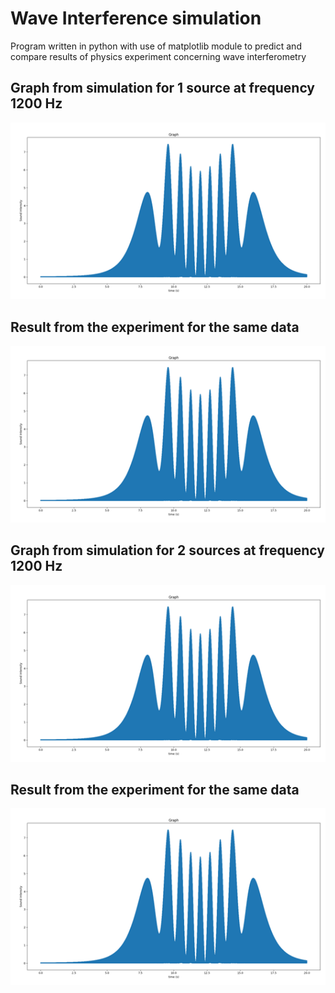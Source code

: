 # Wave Interference simulation

Program written in python with use of matplotlib module to predict and compare results of physics experiment concerning wave interferometry

## Graph from simulation for 1 source at frequency 1200 Hz

![App Screenshot](https://github.com/Simon125q/physics_simulation/blob/main/scr01.png)

## Result from the experiment for the same data

![App Screenshot](https://github.com/Simon125q/physics_simulation/blob/main/scr01.png)

## Graph from simulation for 2 sources at frequency 1200 Hz

![App Screenshot](https://github.com/Simon125q/physics_simulation/blob/main/scr01.png)

## Result from the experiment for the same data

![App Screenshot](https://github.com/Simon125q/physics_simulation/blob/main/scr01.png)
